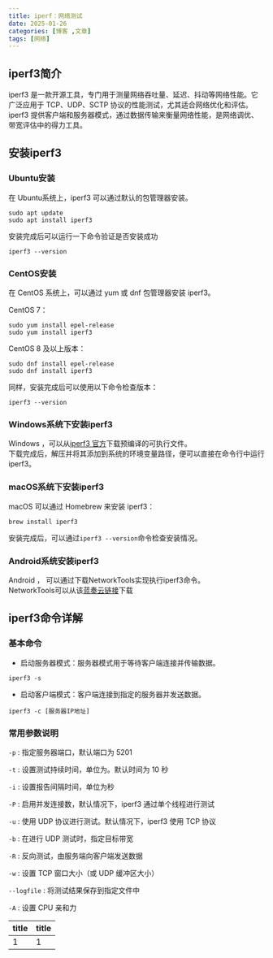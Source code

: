 ```yaml
---
title: iperf：网络测试
date: 2025-01-26
categories: [博客 ,文章]
tags: [网络]
---
```


## iperf3简介
iperf3 是一款开源工具，专门用于测量网络吞吐量、延迟、抖动等网络性能。它广泛应用于 TCP、UDP、SCTP 协议的性能测试，尤其适合网络优化和评估。iperf3 提供客户端和服务器模式，通过数据传输来衡量网络性能，是网络调优、带宽评估中的得力工具。

## 安装iperf3

### Ubuntu安装
在 Ubuntu系统上，iperf3 可以通过默认的包管理器安装。
~~~
sudo apt update
sudo apt install iperf3
~~~
安装完成后可以运行一下命令验证是否安装成功
~~~
iperf3 --version
~~~

### CentOS安装
在 CentOS 系统上，可以通过 yum 或 dnf 包管理器安装 iperf3。

CentOS 7：
~~~
sudo yum install epel-release
sudo yum install iperf3
~~~

CentOS 8 及以上版本：
~~~
sudo dnf install epel-release
sudo dnf install iperf3
~~~

同样，安装完成后可以使用以下命令检查版本：
~~~
iperf3 --version
~~~

### Windows系统下安装iperf3
Windows ，可以从[iperf3 官方](https://iperf.fr/iperf-download.php)下载预编译的可执行文件。  
下载完成后，解压并将其添加到系统的环境变量路径，便可以直接在命令行中运行 iperf3。

### macOS系统下安装iperf3
macOS 可以通过 Homebrew 来安装 iperf3：
~~~
brew install iperf3
~~~
安装完成后，可以通过`iperf3 --version`命令检查安装情况。

### Android系统安装iperf3
Android ， 可以通过下载NetworkTools实现执行iperf3命令。  
NetworkTools可以从该[蓝奏云链接](https://xiaowang2004.lanzout.com/iVDG92m0o9ud)下载

## iperf3命令详解

### 基本命令
 - 启动服务器模式：服务器模式用于等待客户端连接并传输数据。
~~~
iperf3 -s
~~~
 - 启动客户端模式：客户端连接到指定的服务器并发送数据。
~~~
iperf3 -c [服务器IP地址]
~~~

### 常用参数说明
`-p`
 : 指定服务器端口，默认端口为 5201
 
`-t`
 : 设置测试持续时间，单位为。默认时间为 10 秒
 
`-i`
 : 设置报告间隔时间，单位为秒
 
`-P`
 : 启用并发连接数，默认情况下，iperf3 通过单个线程进行测试
 
`-u`
 : 使用 UDP 协议进行测试。默认情况下，iperf3 使用 TCP 协议

`-b`
 : 在进行 UDP 测试时，指定目标带宽

`-R`
 : 反向测试，由服务端向客户端发送数据

`-w`
 : 设置 TCP 窗口大小（或 UDP 缓冲区大小）

`--logfile`
 : 将测试结果保存到指定文件中

`-A`
 : 设置 CPU 亲和力

| title | title |
| ----- | ----- |
| 1     | 1     |
